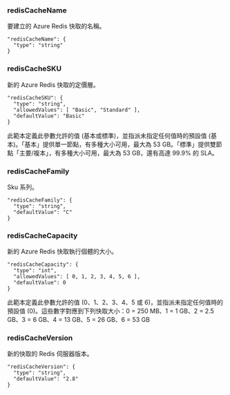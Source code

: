 
### redisCacheName

要建立的 Azure Redis 快取的名稱。

    "redisCacheName": {
      "type": "string"
    }

### redisCacheSKU

新的 Azure Redis 快取的定價層。

    "redisCacheSKU": {
      "type": "string",
      "allowedValues": [ "Basic", "Standard" ],
      "defaultValue": "Basic"
    }

此範本定義此參數允許的值 (基本或標準)，並指派未指定任何值時的預設值 (基本)。「基本」提供單一節點，有多種大小可用，最大為 53 GB。「標準」提供雙節點「主要/複本」，有多種大小可用，最大為 53 GB，還有高達 99.9% 的 SLA。

### redisCacheFamily

Sku 系列。

    "redisCacheFamily": {
      "type": "string",
      "defaultValue": "C"
    }

### redisCacheCapacity

新的 Azure Redis 快取執行個體的大小。

    "redisCacheCapacity": {
      "type": "int",
      "allowedValues": [ 0, 1, 2, 3, 4, 5, 6 ],
      "defaultValue": 0
    }

此範本定義此參數允許的值 (0、1、2、3、4、5 或 6)，並指派未指定任何值時的預設值 (0)。這些數字對應到下列快取大小：0 = 250 MB、1 = 1 GB、2 = 2.5 GB、3 = 6 GB、4 = 13 GB、5 = 26 GB、6 = 53 GB

### redisCacheVersion

新的快取的 Redis 伺服器版本。

    "redisCacheVersion": {
      "type": "string",
      "defaultValue": "2.8"
    }

<!---HONumber=July15_HO1-->